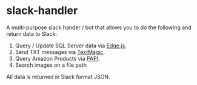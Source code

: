 # slack-handler
A multi-purpose slack hander / bot that allows you to do the following and return data to Slack:

1. Query / Update SQL Server data via <a href="http://tjanczuk.github.io/edge/">Edge.js</a>.
2. Send TXT messages via <a href="https://www.textmagic.com/">TextMagic</a>.
3. Query Amazon Products via <a href="https://affiliate-program.amazon.co.uk/gp/advertising/api/detail/main.html">PAPI</a>.
4. Search images on a file path

All data is returned in Slack format JSON.
